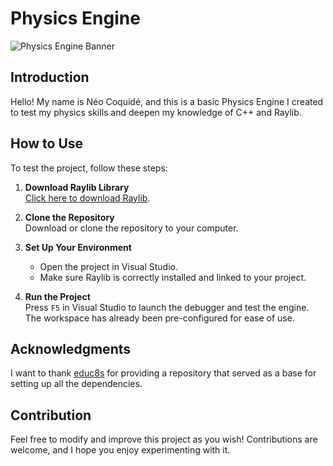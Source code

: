 # Physics Engine

![Physics Engine Banner]([path/to/your/image.png](https://i.imgur.com/l1sdtcm.png))

## Introduction

Hello! My name is Néo Coquidé, and this is a basic Physics Engine I created to test my physics skills and deepen my knowledge of C++ and Raylib.

## How to Use

To test the project, follow these steps:

1. **Download Raylib Library**  
   [Click here to download Raylib](https://www.raylib.com/).
   
2. **Clone the Repository**  
   Download or clone the repository to your computer.

3. **Set Up Your Environment**  
   - Open the project in Visual Studio.
   - Make sure Raylib is correctly installed and linked to your project.

4. **Run the Project**  
   Press `F5` in Visual Studio to launch the debugger and test the engine. The workspace has already been pre-configured for ease of use.

## Acknowledgments

I want to thank [educ8s](https://github.com/educ8s/Raylib-CPP-Starter-Template-for-VSCODE-V2) for providing a repository that served as a base for setting up all the dependencies.

## Contribution

Feel free to modify and improve this project as you wish! Contributions are welcome, and I hope you enjoy experimenting with it.

